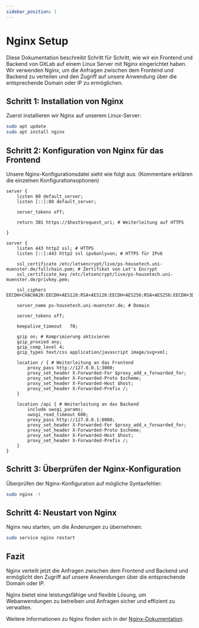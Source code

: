 ```yaml
---
sidebar_position: 1
---
```

# Nginx Setup

Diese Dokumentation beschreibt Schritt für Schritt, wie wir ein Frontend und Backend von GitLab auf einem Linux Server mit Nginx eingerichtet haben. Wir verwenden Nginx, um die Anfragen zwischen dem Frontend und Backend zu verteilen und den Zugriff auf unsere Anwendung über die entsprechende Domain oder IP zu ermöglichen.

## Schritt 1: Installation von Nginx

Zuerst installieren wir Nginx auf unserem Linux-Server:

```bash
sudo apt update
sudo apt install nginx
```

## Schritt 2: Konfiguration von Nginx für das Frontend

Unsere Nginx-Konfigurationsdatei sieht wie folgt aus:
(Kommentare erklären die einzelnen Konfigurationsoptionen)

```nginx
server {
    listen 80 default_server;
    listen [::]:80 default_server;
	
	server_tokens off;
	
	return 301 https://$host$request_uri; # Weiterleitung auf HTTPS

}

server {
    listen 443 http2 ssl; # HTTPS 
	listen [::]:443 http2 ssl ipv6only=on; # HTTPS für IPv6
	
	ssl_certificate /etc/letsencrypt/live/ps-housetech.uni-muenster.de/fullchain.pem; # Zertifikat von Let's Encrypt
	ssl_certificate_key /etc/letsencrypt/live/ps-housetech.uni-muenster.de/privkey.pem;
	
	ssl_ciphers EECDH+CHACHA20:EECDH+AES128:RSA+AES128:EECDH+AES256:RSA+AES256:EECDH+3DES:RSA+3DES:!MD5;
	
	server_name ps-housetech.uni-muenster.de; # Domain
	
	server_tokens off;
	
	keepalive_timeout   70;
  
    gzip on; # Komprimierung aktivieren
    gzip_proxied any;
    gzip_comp_level 4;
    gzip_types text/css application/javascript image/svg+xml;
	
	location / { # Weiterleitung an das Frontend
		proxy_pass http://127.0.0.1:3000;
        proxy_set_header X-Forwarded-For $proxy_add_x_forwarded_for;
        proxy_set_header X-Forwarded-Proto $scheme;
        proxy_set_header X-Forwarded-Host $host;
        proxy_set_header X-Forwarded-Prefix /;
	}
	
	location /api { # Weiterleitung an das Backend
		include uwsgi_params;
		uwsgi_read_timeout 600;
        proxy_pass http://127.0.0.1:8000;
        proxy_set_header X-Forwarded-For $proxy_add_x_forwarded_for;
        proxy_set_header X-Forwarded-Proto $scheme;
        proxy_set_header X-Forwarded-Host $host;
        proxy_set_header X-Forwarded-Prefix /;
    }
}
```

## Schritt 3: Überprüfen der Nginx-Konfiguration

Überprüfen der Nginx-Konfiguration auf mögliche Syntaxfehler:

```bash
sudo nginx -t
```

## Schritt 4: Neustart von Nginx

Nginx neu starten, um die Änderungen zu übernehmen:

```bash
sudo service nginx restart
```

## Fazit

Nginx verteilt jetzt die Anfragen zwischen dem Frontend und Backend und ermöglicht den Zugriff auf unsere Anwendungen über die entsprechende Domain oder IP.

Nginx bietet eine leistungsfähige und flexible Lösung, um Webanwendungen zu betreiben und Anfragen sicher und effizient zu verwalten.

Weitere Informationen zu Nginx finden sich in der [Nginx-Dokumentation](https://nginx.org/en/docs/).
